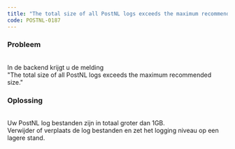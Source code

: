 ```yaml
---
title: "The total size of all PostNL logs exceeds the maximum recommended size."
code: POSTNL-0187
---
```



<p><h3>Probleem</h3><br>In de backend krijgt u de melding <br>"The total size of all PostNL logs exceeds the maximum recommended size."</p><p><h3>Oplossing</h3><br>Uw PostNL log bestanden zijn in totaal groter dan 1GB.<br>Verwijder of verplaats de log bestanden en zet het logging niveau op een lagere stand.</p>
